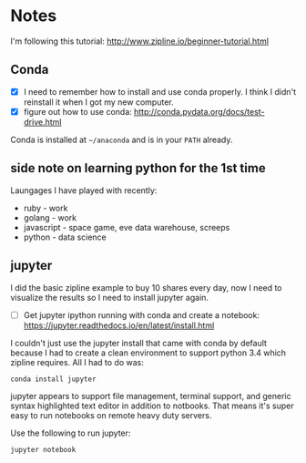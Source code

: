 # Notes

I'm following this tutorial: http://www.zipline.io/beginner-tutorial.html

## Conda

- [x] I need to remember how to install and use conda properly. I think I didn't reinstall it when I got my new computer.
- [x] figure out how to use conda: http://conda.pydata.org/docs/test-drive.html

Conda is installed at `~/anaconda` and is in your `PATH` already.

## side note on learning python for the 1st time

Laungages I have played with recently:

* ruby - work
* golang - work
* javascript - space game, eve data warehouse, screeps
* python - data science

## jupyter

I did the basic zipline example to buy 10 shares every day, now I need to visualize the results so I need to install jupyter again.

- [ ]  Get jupyter ipython running with conda and create a notebook: https://jupyter.readthedocs.io/en/latest/install.html

I couldn't just use the jupyter install that came with conda by default because I had to create a clean environment to support python 3.4 which zipline requires. All I had to do was:

```bash
conda install jupyter
```

jupyter appears to support file management, terminal support, and generic syntax highlighted text editor in addition to notbooks. That means it's super easy to run notebooks on remote heavy duty servers.

Use the following to run jupyter:

```bash
jupyter notebook
```
